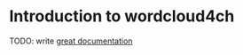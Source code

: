 # Introduction to wordcloud4ch

TODO: write [great documentation](http://jacobian.org/writing/what-to-write/)
